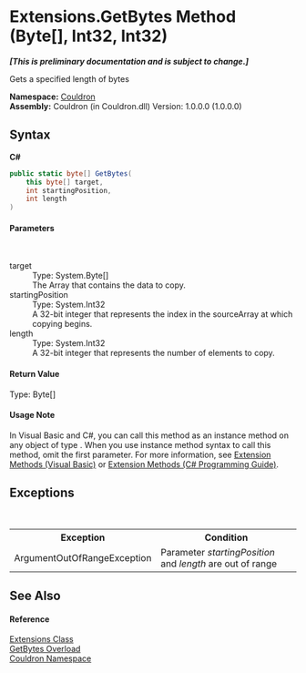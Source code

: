 # Extensions.GetBytes Method (Byte[], Int32, Int32)
 _**\[This is preliminary documentation and is subject to change.\]**_

Gets a specified length of bytes

**Namespace:**&nbsp;<a href="N_Couldron">Couldron</a><br />**Assembly:**&nbsp;Couldron (in Couldron.dll) Version: 1.0.0.0 (1.0.0.0)

## Syntax

**C#**<br />
``` C#
public static byte[] GetBytes(
	this byte[] target,
	int startingPosition,
	int length
)
```


#### Parameters
&nbsp;<dl><dt>target</dt><dd>Type: System.Byte[]<br />The Array that contains the data to copy.</dd><dt>startingPosition</dt><dd>Type: System.Int32<br />A 32-bit integer that represents the index in the sourceArray at which copying begins.</dd><dt>length</dt><dd>Type: System.Int32<br />A 32-bit integer that represents the number of elements to copy.</dd></dl>

#### Return Value
Type: Byte[]<br />

#### Usage Note
In Visual Basic and C#, you can call this method as an instance method on any object of type . When you use instance method syntax to call this method, omit the first parameter. For more information, see <a href="http://msdn.microsoft.com/en-us/library/bb384936.aspx">Extension Methods (Visual Basic)</a> or <a href="http://msdn.microsoft.com/en-us/library/bb383977.aspx">Extension Methods (C# Programming Guide)</a>.

## Exceptions
&nbsp;<table><tr><th>Exception</th><th>Condition</th></tr><tr><td>ArgumentOutOfRangeException</td><td>Parameter *startingPosition* and *length* are out of range</td></tr></table>

## See Also


#### Reference
<a href="T_Couldron_Extensions">Extensions Class</a><br /><a href="Overload_Couldron_Extensions_GetBytes">GetBytes Overload</a><br /><a href="N_Couldron">Couldron Namespace</a><br />